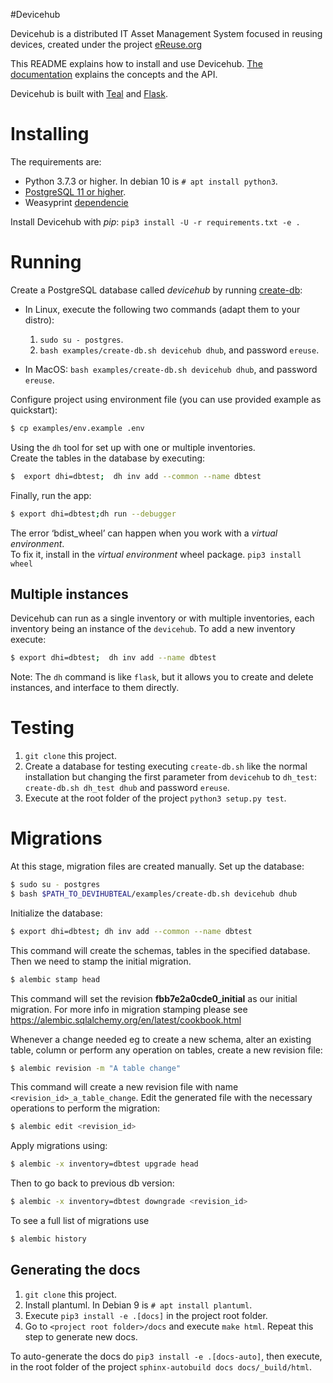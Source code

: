 #Devicehub

Devicehub is a distributed IT Asset Management System focused in reusing devices, created under the project [eReuse.org](https://www.ereuse.org)

This README explains how to install and use Devicehub. [The documentation](http://devicehub.ereuse.org) explains the concepts and the API.

Devicehub is built with [Teal](https://github.com/ereuse/teal) and [Flask](http://flask.pocoo.org).

# Installing
The requirements are:

-  Python 3.7.3 or higher. In debian 10 is `# apt install python3`.
-  [PostgreSQL 11 or higher](https://www.postgresql.org/download/).
-  Weasyprint [dependencie](http://weasyprint.readthedocs.io/en/stable/install.html>)

Install Devicehub with *pip*: `pip3 install -U -r requirements.txt -e .`

# Running
Create a PostgreSQL database called *devicehub* by running [create-db](examples/create-db.sh):

-  In Linux, execute the following two commands (adapt them to your distro):

   1. ``sudo su - postgres``.
   2. ``bash examples/create-db.sh devicehub dhub``, and password ``ereuse``.

-  In MacOS: `bash examples/create-db.sh devicehub dhub`, and password `ereuse`.

Configure project using environment file (you can use provided example as quickstart):                    
```bash
$ cp examples/env.example .env
```

Using the `dh` tool for set up with one or multiple inventories.  
Create the tables in the database by executing:

```bash
$  export dhi=dbtest;  dh inv add --common --name dbtest
```

Finally, run the app:

```bash
$ export dhi=dbtest;dh run --debugger
```

The error ‘bdist_wheel’ can happen when you work with a *virtual environment*.  
To fix it, install in the *virtual environment* wheel
package. ``pip3 install wheel``

## Multiple instances

Devicehub can run as a single inventory or with multiple inventories,
each inventory being an instance of the ``devicehub``. To add a new inventory 
execute:
```bash
$ export dhi=dbtest;  dh inv add --name dbtest
```

Note: The ``dh`` command is like ``flask``, but it allows you to create and delete instances, and interface to them
directly.


# Testing

1. `git clone` this project.
2. Create a database for testing executing `create-db.sh` like the
   normal installation but changing the first parameter from
   `devicehub` to `dh_test`: `create-db.sh dh_test dhub` and
   password `ereuse`.
3. Execute at the root folder of the project `python3 setup.py test`.


# Migrations

At this stage, migration files are created manually.
Set up the database:

```bash
$ sudo su - postgres
$ bash $PATH_TO_DEVIHUBTEAL/examples/create-db.sh devicehub dhub
```

Initialize the database:

```bash
$ export dhi=dbtest; dh inv add --common --name dbtest
```

This command will create the schemas, tables in the specified database.
Then we need to stamp the initial migration.

```bash
$ alembic stamp head
```


This command will set the revision **fbb7e2a0cde0_initial**  as our initial migration.
For more info in migration stamping please see https://alembic.sqlalchemy.org/en/latest/cookbook.html


Whenever a change needed eg to create a new schema, alter an existing table, column or perform any
operation on tables, create a new revision file:

```bash
$ alembic revision -m "A table change"
```

This command will create a new revision file with name `<revision_id>_a_table_change`.
Edit the generated file with the necessary operations to perform the migration:

```bash
$ alembic edit <revision_id>
```

Apply migrations using:

```bash
$ alembic -x inventory=dbtest upgrade head
```
Then to go back to previous db version:

```bash
$ alembic -x inventory=dbtest downgrade <revision_id>
```

To see a full list of migrations use

```bash
$ alembic history
```

## Generating the docs


1. `git clone` this project.
2. Install plantuml. In Debian 9 is `# apt install plantuml`.
3. Execute `pip3 install -e .[docs]` in the project root folder.
4. Go to `<project root folder>/docs` and execute `make html`. Repeat this step to generate new docs.

To auto-generate the docs do `pip3 install -e .[docs-auto]`, then execute, in the root folder of the project `sphinx-autobuild docs docs/_build/html`.
